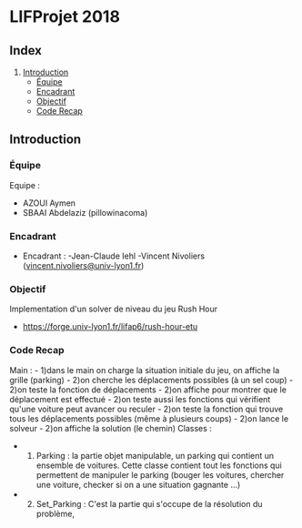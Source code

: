 # LIFProjet 2018

## Index

1. [Introduction](#introduction)
      * [Équipe](#equipe)
      * [Encadrant](#encadrant)
      * [Objectif](#objectif)
      * [Code Recap](#Code)

<a name="introduction"></a>
## Introduction


[//]: # "{{{"

<a name="equipe"></a>
### Équipe

Equipe :
- AZOUI Aymen
- SBAAI Abdelaziz (pillowinacoma)


<a name="encadrant"></a>
### Encadrant

- Encadrant :	-Jean-Claude Iehl
		          -Vincent Nivoliers (vincent.nivoliers@univ-lyon1.fr)

<a name="objectif"></a>
### Objectif

Implementation d'un solver de niveau du jeu Rush Hour
- https://forge.univ-lyon1.fr/lifap6/rush-hour-etu


<a name="Code"></a>
### Code Recap

Main    :
    - 1)dans le main on charge la situation initiale du jeu, on affiche la grille (parking)
    - 2)on cherche les déplacements possibles (à un sel coup)
    - 2)on teste la fonction de déplacements
    - 2)on affiche pour montrer que le déplacement est effectué
    - 2)on teste aussi les fonctions qui vérifient qu'une voiture peut avancer ou reculer
    - 2)on teste la fonction qui trouve tous les déplacements possibles (même à plusieurs coups)
    - 2)on lance le solveur
    - 2)on affiche la solution (le chemin)
Classes :
- 1) Parking : la partie objet manipulable, un parking qui contient un ensemble de voitures.
 Cette classe contient tout les fonctions qui permettent de manipuler le parking (bouger les voitures, chercher une voiture, checker si on a une situation gagnante ...)
- 2) Set_Parking : C'est la partie qui s'occupe de la résolution du problème,


[//]: # "}}}"

